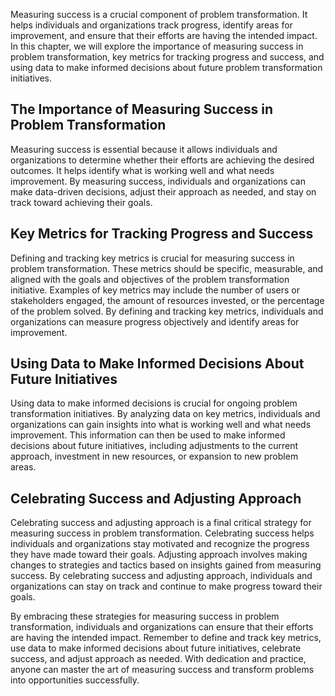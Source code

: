 
Measuring success is a crucial component of problem transformation. It helps individuals and organizations track progress, identify areas for improvement, and ensure that their efforts are having the intended impact. In this chapter, we will explore the importance of measuring success in problem transformation, key metrics for tracking progress and success, and using data to make informed decisions about future problem transformation initiatives.

The Importance of Measuring Success in Problem Transformation
-------------------------------------------------------------

Measuring success is essential because it allows individuals and organizations to determine whether their efforts are achieving the desired outcomes. It helps identify what is working well and what needs improvement. By measuring success, individuals and organizations can make data-driven decisions, adjust their approach as needed, and stay on track toward achieving their goals.

Key Metrics for Tracking Progress and Success
---------------------------------------------

Defining and tracking key metrics is crucial for measuring success in problem transformation. These metrics should be specific, measurable, and aligned with the goals and objectives of the problem transformation initiative. Examples of key metrics may include the number of users or stakeholders engaged, the amount of resources invested, or the percentage of the problem solved. By defining and tracking key metrics, individuals and organizations can measure progress objectively and identify areas for improvement.

Using Data to Make Informed Decisions About Future Initiatives
--------------------------------------------------------------

Using data to make informed decisions is crucial for ongoing problem transformation initiatives. By analyzing data on key metrics, individuals and organizations can gain insights into what is working well and what needs improvement. This information can then be used to make informed decisions about future initiatives, including adjustments to the current approach, investment in new resources, or expansion to new problem areas.

Celebrating Success and Adjusting Approach
------------------------------------------

Celebrating success and adjusting approach is a final critical strategy for measuring success in problem transformation. Celebrating success helps individuals and organizations stay motivated and recognize the progress they have made toward their goals. Adjusting approach involves making changes to strategies and tactics based on insights gained from measuring success. By celebrating success and adjusting approach, individuals and organizations can stay on track and continue to make progress toward their goals.

By embracing these strategies for measuring success in problem transformation, individuals and organizations can ensure that their efforts are having the intended impact. Remember to define and track key metrics, use data to make informed decisions about future initiatives, celebrate success, and adjust approach as needed. With dedication and practice, anyone can master the art of measuring success and transform problems into opportunities successfully.
